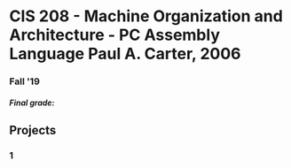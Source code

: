 # CIS 208 - Machine Organization and Architecture - PC Assembly Language Paul A. Carter, 2006

### Fall '19
##### Final grade: 

## Projects

### 1 
>
